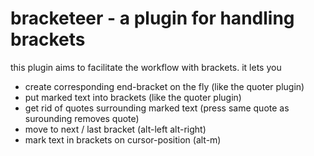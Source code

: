 # bracketeer - a plugin for handling brackets

this plugin aims to facilitate the workflow with brackets. it lets you
- create corresponding end-bracket on the fly (like the quoter plugin)
- put marked text into brackets (like the quoter plugin)
- get rid of quotes surrounding marked text (press same quote as surounding removes quote)
- move to next / last bracket (alt-left alt-right)
- mark text in brackets on cursor-position (alt-m)